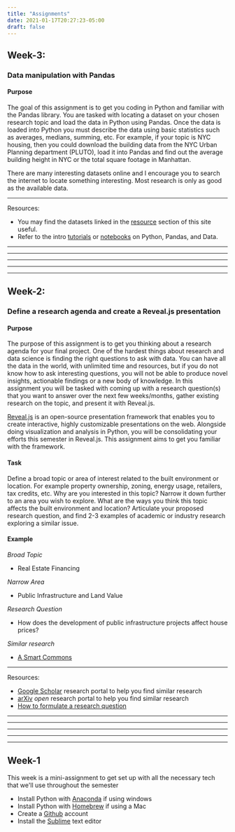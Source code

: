 ```yaml
---
title: "Assignments"
date: 2021-01-17T20:27:23-05:00
draft: false
---
```


## Week-3:
### Data manipulation with Pandas

#### Purpose
The goal of this assignment is to get you coding in Python and familiar with the Pandas library. You are tasked with locating a dataset on your chosen research topic and load the data in Python using Pandas. Once the data is loaded into Python you must describe the data using basic statistics such as averages, medians, summing, etc. For example, if your topic is NYC housing, then you could download the building data from the NYC Urban Planning department (PLUTO), load it into Pandas and find out the average building height in NYC or the total square footage in Manhattan.

There are many interesting datasets online and I encourage you to search the internet to locate something interesting. Most research is only as good as the available data.

---

Resources:
- You may find the datasets linked in the [resource](https://www.placedata.net/resources/) section of this site useful.
- Refer to the intro [tutorials](https://www.placedata.net/posts/) or [notebooks](https://github.com/carlobailey/location-intelligence/tree/main/_notebooks) on Python, Pandas, and Data.

---
---
---
---
-----


## Week-2:
### Define a research agenda and create a Reveal.js presentation


#### Purpose
The purpose of this assignment is to get you thinking about a research agenda for your final project. One of the hardest things about research and data science is finding the right questions to ask with data. You can have all the data in the world, with unlimited time and resources, but if you do not know how to ask interesting questions, you will not be able to produce novel insights, actionable findings or a new body of knowledge. In this assignment you will be tasked with coming up with a research question(s) that you want to answer over the next few weeks/months, gather existing research on the topic, and present it with Reveal.js.

[Reveal.js](https://revealjs.com/) is an open-source presentation framework that enables you to create interactive, highly customizable presentations on the web. Alongside doing visualization and analysis in Python, you will be consolidating your efforts this semester in Reveal.js. This assignment aims to get you familiar with the framework.

#### Task
Define a broad topic or area of interest related to the built environment or location. For example property ownership, zoning, energy usage, retailers, tax credits, etc. Why are you interested in this topic? Narrow it down further to an area you wish to explore. What are the ways you think this topic affects the built environment and location? Articulate your proposed research question, and find 2-3 examples of academic or industry research exploring a similar issue.


#### Example

*Broad Topic*
- Real Estate Financing

*Narrow Area*
- Public Infrastructure and Land Value

*Research Question*
- How does the development of public infrastructure projects affect house prices?

*Similar research*

- [A Smart Commons](https://provocations.darkmatterlabs.org/a-smart-commons-528f4e53cec2)

---

Resources:
- [Google Scholar](https://scholar.google.com/) research portal to help you find similar research
- [arXiv](https://arxiv.org/) *open* research portal to help you find similar research
- [How to formulate a research question](https://ocw.mit.edu/courses/comparative-media-studies-writing/21w-035-science-writing-and-new-media-communicating-science-to-the-public-fall-2016/communication-experiments/sessions-9-21/formulating-a-research-question/)

---
---
---
---
-----



## Week-1

This week is a mini-assignment to get set up with all the necessary tech that we'll use throughout the semester

- Install Python with [Anaconda](https://www.anaconda.com/products/individual) if using windows
- Install Python with [Homebrew](https://realpython.com/installing-python/#how-to-install-from-homebrew) if using a Mac
- Create a [Github](https://github.com/) account
- Install the [Sublime](https://www.sublimetext.com/3) text editor

